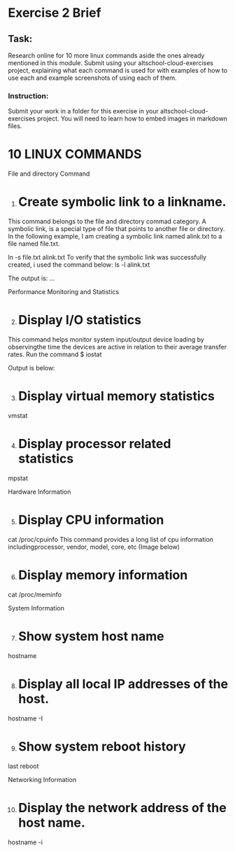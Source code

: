 # Exercise 2 Brief

## Task: 
Research online for 10 more linux commands aside the ones already mentioned in this module. Submit using your altschool-cloud-exercises project, explaining what each command is used for with examples of how to use each and example screenshots of using each of them.

### Instruction: 
Submit your work in a folder for this exercise in your altschool-cloud-exercises project. You will need to learn how to embed images in markdown files.


# 10 LINUX COMMANDS
File and directory Command

1.  # Create symbolic link to a linkname. 
This command belongs to the file and directory commad category. A symbolic link, is a special type of file that points to another file or directory.
In the following example, I am creating a symbolic link named alink.txt to a file named file.txt.

ln -s file.txt alink.txt
To verify that the symbolic link was successfully created, i used the command below:
ls -l alink.txt

The output is: ...

Performance Monitoring and Statistics

2. # Display I/O statistics
This command helps monitor system input/output device loading by observingthe time the devices are active in relation to their average transfer rates.
Run the command $ iostat

Output is below:

3. # Display virtual memory statistics
vmstat

4. # Display processor related statistics
mpstat

Hardware Information

5. # Display CPU information
cat /proc/cpuinfo
This command provides a long list of cpu information includingprocessor, vendor, model, core, etc (Image below)


6. # Display memory information
cat /proc/meminfo

System Information

7. # Show system host name
hostname

8. # Display all local IP addresses of the host.
hostname -I

9. # Show system reboot history
last reboot

Networking Information

10. # Display the network address of the host name.
hostname -i

